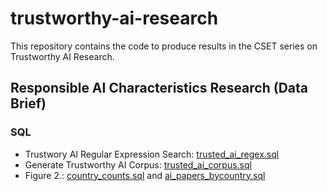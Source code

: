 # trustworthy-ai-research
This repository contains the code to produce results in the CSET series on Trustworthy AI Research. 

##  Responsible AI Characteristics Research (Data Brief)

### SQL
* Trustwory AI Regular Expression Search: [trusted_ai_regex.sql](https://github.com/georgetown-cset/trustworthy-ai-research/blob/main/sql/trusted_ai_regex.sql)
* Generate Trustworthy AI Corpus: [trusted_ai_corpus.sql](https://github.com/georgetown-cset/trustworthy-ai-research/blob/main/sql/trusted_ai_corpus.sql)
* Figure 2.: [country_counts.sql](https://github.com/georgetown-cset/trustworthy-ai-research/blob/main/sql/country_counts.sql) and [ai_papers_bycountry.sql](https://github.com/georgetown-cset/trustworthy-ai-research/blob/main/sql/ai_papers_bycountry.sql)
